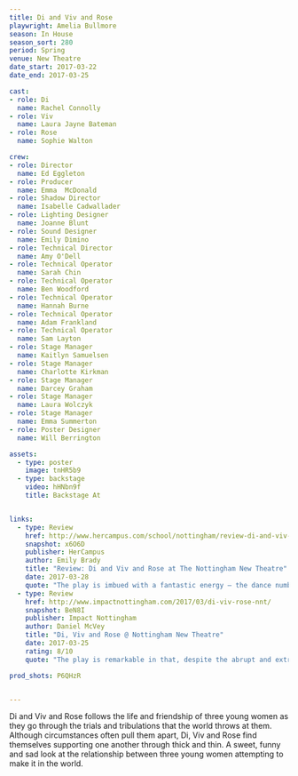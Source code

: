 ```yaml
---
title: Di and Viv and Rose
playwright: Amelia Bullmore
season: In House
season_sort: 280
period: Spring
venue: New Theatre
date_start: 2017-03-22
date_end: 2017-03-25

cast:
- role: Di
  name: Rachel Connolly
- role: Viv
  name: Laura Jayne Bateman
- role: Rose
  name: Sophie Walton

crew:
- role: Director
  name: Ed Eggleton
- role: Producer
  name: Emma  McDonald
- role: Shadow Director
  name: Isabelle Cadwallader
- role: Lighting Designer
  name: Joanne Blunt
- role: Sound Designer
  name: Emily Dimino
- role: Technical Director
  name: Amy O'Dell
- role: Technical Operator
  name: Sarah Chin
- role: Technical Operator
  name: Ben Woodford
- role: Technical Operator
  name: Hannah Burne
- role: Technical Operator
  name: Adam Frankland
- role: Technical Operator
  name: Sam Layton
- role: Stage Manager
  name: Kaitlyn Samuelsen
- role: Stage Manager
  name: Charlotte Kirkman
- role: Stage Manager
  name: Darcey Graham
- role: Stage Manager
  name: Laura Wolczyk
- role: Stage Manager
  name: Emma Summerton
- role: Poster Designer
  name: Will Berrington

assets:
  - type: poster
    image: tnHR5b9
  - type: backstage
    video: hHNbn9f
    title: Backstage At


links:
  - type: Review
    href: http://www.hercampus.com/school/nottingham/review-di-and-viv-and-rose-nottingham-new-theatre
    snapshot: x6O6D
    publisher: HerCampus 
    author: Emily Brady
    title: "Review: Di and Viv and Rose at The Nottingham New Theatre"
    date: 2017-03-28
    quote: "The play is imbued with a fantastic energy – the dance numbers were particularly stand-out. The three actresses drunkenly dancing after a night out was a highlight of the show. But it didn’t shy away from quiet moments – the ending was particularly poignant, and I left with a definite lump in my throat."
  - type: Review
    href: http://www.impactnottingham.com/2017/03/di-viv-rose-nnt/
    snapshot: BeN8I
    publisher: Impact Nottingham
    author: Daniel McVey
    title: "Di, Viv and Rose @ Nottingham New Theatre"
    date: 2017-03-25
    rating: 8/10
    quote: "The play is remarkable in that, despite the abrupt and extreme situations that it encompasses, it still overall feels realistic, especially in its portrayal of the friendship between Di, Viv and Rose. [A]s an audience we can’t help but see similarities between the characters and our own circle of close friends."

prod_shots: P6QHzR


---
```


Di and Viv and Rose follows the life and friendship of three young women as they go through the trials and tribulations that the world throws at them. Although circumstances often pull them apart, Di, Viv and Rose find themselves supporting one another through thick and thin. A sweet, funny and sad look at the relationship between three young women attempting to make it in the world.

